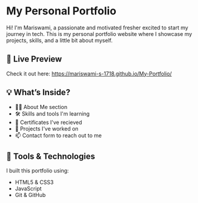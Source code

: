 # My Personal Portfolio

Hi! I'm Mariswami, a passionate and motivated fresher excited to start my journey in tech. This is my personal portfolio website where I showcase my projects, skills, and a little bit about myself.

## 🔗 Live Preview

Check it out here: https://mariswami-s-1718.github.io/My-Portfolio/

## 💡 What’s Inside?

- 👨‍💻 About Me section
- 🛠️ Skills and tools I'm learning
- 📜 Certificates I've recieved
- 📂 Projects I've worked on
- 📫 Contact form to reach out to me

## 🧰 Tools & Technologies

I built this portfolio using:

- HTML5 & CSS3
- JavaScript
- Git & GitHub
